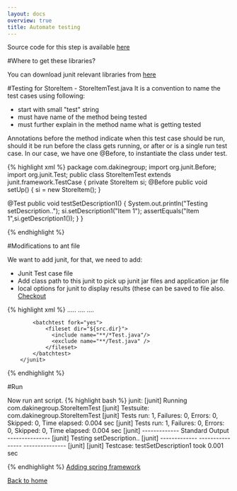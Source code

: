 ```yaml
---
layout: docs
overview: true
title: Automate testing
---
```


Source code for this step is available [here](https://github.com/vineetma/springtutorial/tree/f8544cbe94b3044196c33eb4b70a8cc54b839bf0)

#Where to get these libraries?

You can download junit relevant libraries from [here](https://github.com/junit-team/junit/wiki/Download-and-Install)

#Testing for StoreItem - StoreItemTest.java
It is a convention to name the test cases using following:

+ start with small "test" string
+ must have name of the method being tested
+ must further explain in the method name what is getting tested

Annotations before the method indicate when this test case should be run, should it be run before the class gets running, or after or is a single run test case. In our case, we have one @Before, to instantiate the class under test.

{% highlight xml %}
package com.dakinegroup;
import org.junit.Before;
import org.junit.Test;
public class StoreItemTest extends junit.framework.TestCase {
   private StoreItem si;
   @Before
   public void setUp() {
     si = new StoreItem();
   }

   @Test
   public void testSetDescription1() {
     System.out.println("Testing setDescription..");
     si.setDescription1("Item 1");
     assertEquals("Item 1",si.getDescription1());
   }
}

{% endhighlight %}

#Modifications to ant file

We want to add junit, for that, we need to add:

+ Junit Test case file
+ Add class path to this junit to pick up junit jar files and application jar file
+ local options for junit to display results (these can be saved to file also. [Checkout](https://ant.apache.org/manual/Tasks/junit)

{% highlight xml %}
<property name="lib.dir" value="${base.dir}/lib" />
.....
<target name="compile">
   <javac includeantruntime="false" srcdir="${src.dir}" 
          destdir="${classes.dir}"
          classpathref="classpath" />
....
<path id="classpath">
  <fileset dir="${lib.dir}" includes="**/*.jar" />
</path>
<path id="application" location="${jar.file}" />
....
<target name="junit" depends="jar">
       <junit printsummary="yes">
<formatter type="plain" usefile="false" />
            <classpath>
                <path refid="classpath"/>
                <path refid="application"/>
            </classpath>

            <batchtest fork="yes">
                <fileset dir="${src.dir}">
                  <include name="**/*Test.java"/>
                  <exclude name="**/Test.java" />
                </fileset>
            </batchtest>
        </junit>
  </target>

{% endhighlight %}

#Run

Now run ant script.
{% highlight bash %}
junit:
    [junit] Running com.dakinegroup.StoreItemTest
    [junit] Testsuite: com.dakinegroup.StoreItemTest
    [junit] Tests run: 1, Failures: 0, Errors: 0, Skipped: 0, Time elapsed: 0.004 sec
    [junit] Tests run: 1, Failures: 0, Errors: 0, Skipped: 0, Time elapsed: 0.004 sec
    [junit] ------------- Standard Output ---------------
    [junit] Testing setDescription..
    [junit] ------------- ---------------- ---------------
    [junit] 
    [junit] Testcase: testSetDescription1 took 0.001 sec


{% endhighlight %}
[Adding spring framework](lets_add_spring.html)

[Back to home](index.html)